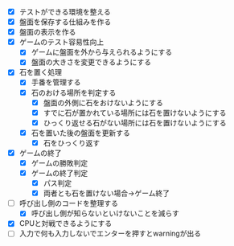 - [x] テストができる環境を整える
- [x] 盤面を保存する仕組みを作る
- [x] 盤面の表示を作る
- [x] ゲームのテスト容易性向上
  - [x] ゲームに盤面を外から与えられるようにする
  - [x] 盤面の大きさを変更できるようにする
- [x] 石を置く処理
  - [x] 手番を管理する
  - [x] 石のおける場所を判定する
    - [x] 盤面の外側に石をおけないようにする
    - [x] すでに石が置かれている場所には石を置けないようにする
    - [x] ひっくり返せる石がない場所には石を置けないようにする
  - [x] 石を置いた後の盤面を更新する
    - [x] 石をひっくり返す
- [x] ゲームの終了
  - [x] ゲームの勝敗判定
  - [x] ゲームの終了判定
    - [x] パス判定
    - [x] 両者とも石を置けない場合→ゲーム終了
- [ ] 呼び出し側のコードを整理する
  - [x] 呼び出し側が知らないといけないことを減らす
- [x] CPUと対戦できるようにする
- [ ] 入力で何も入力しないでエンターを押すとwarningが出る
